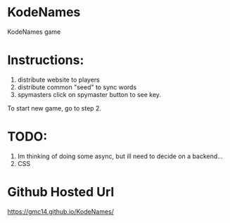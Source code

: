 # KodeNames
KodeNames game

# Instructions:
1. distribute website to players
2. distribute common "seed" to sync words
3. spymasters click on spymaster button to see key. 

To start new game, go to step 2.

# TODO:
1. Im thinking of doing some async, but ill need to decide on a backend...
2. CSS

# Github Hosted Url
https://gmc14.github.io/KodeNames/
